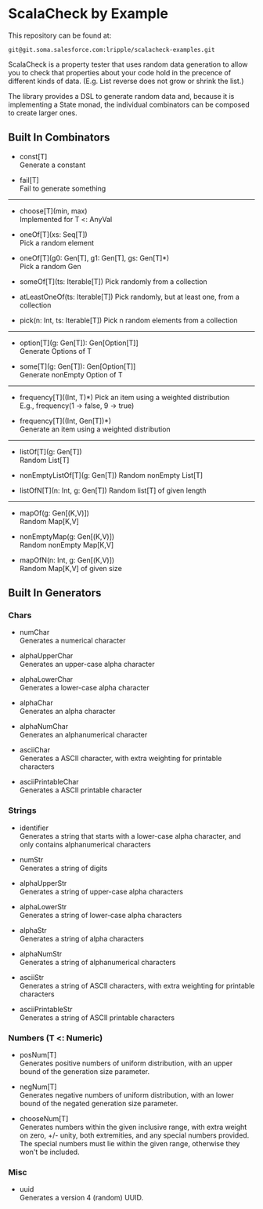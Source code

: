 # ScalaCheck by Example

This repository can be found at:
```
git@git.soma.salesforce.com:lripple/scalacheck-examples.git
```

ScalaCheck is a property tester that uses random data generation to allow you to
check that properties about your code hold in the precence of different kinds of
data.  (E.g. List reverse does not grow or shrink the list.)

The library provides a DSL to generate random data and, because it is implementing
a State monad, the individual combinators can be composed to create larger ones.

## Built In Combinators

* const[T]  
Generate a constant

* fail[T]  
Fail to generate something
---
* choose[T](min, max)  
Implemented for T <: AnyVal

* oneOf[T](xs: Seq[T])  
Pick a random element

* oneOf[T](g0: Gen[T], g1: Gen[T], gs: Gen[T]*)  
Pick a random Gen

* someOf[T](ts: Iterable[T])
Pick randomly from a collection

* atLeastOneOf(ts: Iterable[T])
Pick randomly, but at least one, from a collection

* pick(n: Int, ts: Iterable[T])
Pick n random elements from a collection
---
* option[T](g: Gen[T]): Gen[Option[T]]  
Generate Options of T

* some[T](g: Gen[T]): Gen[Option[T]]  
Generate nonEmpty Option of T
---
* frequency[T]((Int, T)*)
Pick an item using a weighted distribution  
E.g., frequency(1 -> false, 9 -> true)

* frequency[T]((Int, Gen[T])*)  
Generate an item using a weighted distribution
---
* listOf[T](g: Gen[T])  
Random List[T]

* nonEmptyListOf[T](g: Gen[T])
Random nonEmpty List[T]

* listOfN[T](n: Int, g: Gen[T])
Random list[T] of given length
---
* mapOf(g: Gen[(K,V)])  
Random Map[K,V]

* nonEmptyMap(g: Gen[(K,V)])  
Random nonEmpty Map[K,V]

* mapOfN(n: Int, g: Gen[(K,V)])  
Random Map[K,V] of given size

## Built In Generators
### Chars

* numChar  
Generates a numerical character

* alphaUpperChar  
Generates an upper-case alpha character

* alphaLowerChar  
Generates a lower-case alpha character

* alphaChar  
Generates an alpha character

* alphaNumChar  
Generates an alphanumerical character

* asciiChar  
Generates a ASCII character, with extra weighting for printable characters

* asciiPrintableChar  
Generates a ASCII printable character

### Strings

* identifier  
Generates a string that starts with a lower-case alpha character,
and only contains alphanumerical characters

* numStr  
Generates a string of digits

* alphaUpperStr  
Generates a string of upper-case alpha characters

* alphaLowerStr  
Generates a string of lower-case alpha characters

* alphaStr  
Generates a string of alpha characters

* alphaNumStr  
Generates a string of alphanumerical characters

* asciiStr  
Generates a string of ASCII characters, with extra weighting for
printable characters

* asciiPrintableStr  
Generates a string of ASCII printable characters
  
### Numbers (T <: Numeric)

* posNum[T]  
Generates positive numbers of uniform distribution, with an
upper bound of the generation size parameter.

* negNum[T]  
Generates negative numbers of uniform distribution, with an
lower bound of the negated generation size parameter.

* chooseNum[T]  
Generates numbers within the given inclusive range, with
extra weight on zero, +/- unity, both extremities, and any special
numbers provided. The special numbers must lie within the given range,
otherwise they won't be included.

### Misc

* uuid  
Generates a version 4 (random) UUID.

